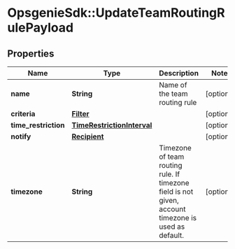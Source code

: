 # OpsgenieSdk::UpdateTeamRoutingRulePayload

## Properties
Name | Type | Description | Notes
------------ | ------------- | ------------- | -------------
**name** | **String** | Name of the team routing rule | [optional] 
**criteria** | [**Filter**](Filter.md) |  | [optional] 
**time_restriction** | [**TimeRestrictionInterval**](TimeRestrictionInterval.md) |  | [optional] 
**notify** | [**Recipient**](Recipient.md) |  | [optional] 
**timezone** | **String** | Timezone of team routing rule. If timezone field is not given, account timezone is used as default. | [optional] 


